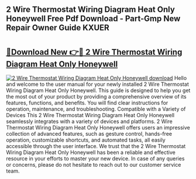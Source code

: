 ## 2 Wire Thermostat Wiring Diagram Heat Only Honeywell Free Pdf Download - Part-Gmp New Repair Owner Guide KXUER

# <h2><a href="http://dfizucb.blite.top/?on=2+Wire+Thermostat+Wiring+Diagram+Heat+Only+Honeywell">🔗Download New 👉🔴 2 Wire Thermostat Wiring Diagram Heat Only Honeywell</a></h2>

[![2 Wire Thermostat Wiring Diagram Heat Only Honeywell download](https://i.imgur.com/lujVjoI.png)](http://dfizucb.blite.top/?on=2+Wire+Thermostat+Wiring+Diagram+Heat+Only+Honeywell)
Hello and welcome to the user manual for your newly installed 2 Wire Thermostat Wiring Diagram Heat Only Honeywell. This guide is designed to help you get the most out of your product by providing a comprehensive overview of its features, functions, and benefits. You will find clear instructions for operation, maintenance, and troubleshooting. Compatible with a Variety of Devices This 2 Wire Thermostat Wiring Diagram Heat Only Honeywell seamlessly integrates with a variety of devices and platforms. 2 Wire Thermostat Wiring Diagram Heat Only Honeywell offers users an impressive collection of advanced features, such as gesture control, hands-free operation, customizable shortcuts, and automated tasks, all easily accessible through the user interface. We trust that the 2 Wire Thermostat Wiring Diagram Heat Only Honeywell has been a reliable and effective resource in your efforts to master your new device. In case of any queries or concerns, please do not hesitate to reach out to our customer service team.
